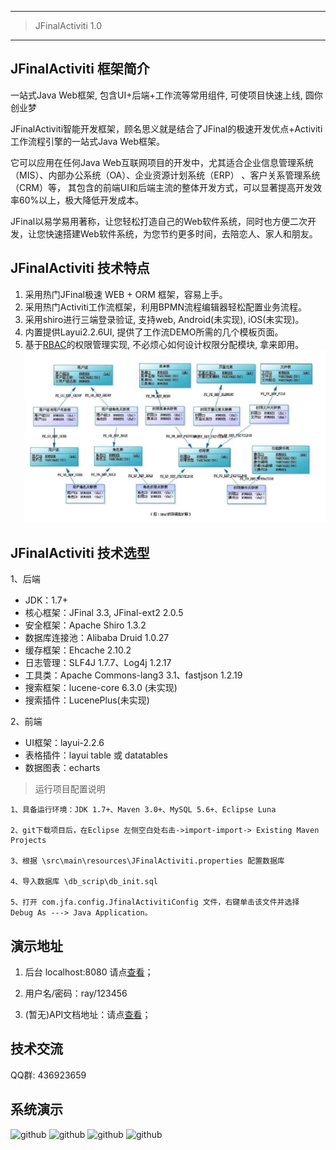 ------------------------------------------------

> JFinalActiviti 1.0

------------------------------------------------
## JFinalActiviti 框架简介
一站式Java Web框架, 包含UI+后端+工作流等常用组件, 可使项目快速上线, 圆你创业梦   

JFinalActiviti智能开发框架，顾名思义就是结合了JFinal的极速开发优点+Activiti工作流程引擎的一站式Java Web框架。

它可以应用在任何Java Web互联网项目的开发中，尤其适合企业信息管理系统（MIS）、内部办公系统（OA）、企业资源计划系统（ERP） 、客户关系管理系统（CRM）等， 其包含的前端UI和后端主流的整体开发方式，可以显著提高开发效率60%以上，极大降低开发成本。

JFinal以易学易用著称，让您轻松打造自己的Web软件系统，同时也方便二次开发，让您快速搭建Web软件系统，为您节约更多时间，去陪恋人、家人和朋友。

## JFinalActiviti 技术特点

1.  采用热门JFinal极速 WEB + ORM 框架，容易上手。
2.  采用热门Activiti工作流框架，利用BPMN流程编辑器轻松配置业务流程。
3.  采用shiro进行三端登录验证, 支持web, Android(未实现), iOS(未实现)。  
4.  内置提供Layui2.2.6UI, 提供了工作流DEMO所需的几个模板页面。
5.  基于[RBAC](https://wenku.baidu.com/view/dbd65c22ccbff121dd368372.html?sxts=1523547424269)的权限管理实现, 不必烦心如何设计权限分配模块, 拿来即用。
![RBAC](./doc/images/RBAC.jpg)

## JFinalActiviti 技术选型

1、后端

* JDK：1.7+
* 核心框架：JFinal 3.3, JFinal-ext2 2.0.5
* 安全框架：Apache Shiro 1.3.2
* 数据库连接池：Alibaba Druid 1.0.27
* 缓存框架：Ehcache 2.10.2
* 日志管理：SLF4J 1.7.7、Log4j 1.2.17
* 工具类：Apache Commons-lang3 3.1、fastjson 1.2.19
* 搜索框架：lucene-core 6.3.0 (未实现)
* 搜索插件：LucenePlus(未实现)

2、前端

* UI框架：layui-2.2.6
* 表格插件：layui table 或 datatables
* 数据图表：echarts

> 运行项目配置说明

```
1、具备运行环境：JDK 1.7+、Maven 3.0+、MySQL 5.6+、Eclipse Luna

2、git下载项目后，在Eclipse 左侧空白处右击->import-import-> Existing Maven Projects

3、根据 \src\main\resources\JFinalActiviti.properties 配置数据库

4、导入数据库 \db_scrip\db_init.sql

5、打开 com.jfa.config.JfinalActivitiConfig 文件，右键单击该文件并选择 Debug As ---> Java Application。

```

## 演示地址

1. 后台 localhost:8080 请点[查看](http://localhost:8080)；

2. 用户名/密码：ray/123456

3. (暂无)API文档地址：请点[查看](http://localhost:8080/swagger.jhtml)；

## 技术交流
QQ群: 436923659

## 系统演示
![github](./doc/images/Login.jpg)
![github](./doc/images/home.jpg)
![github](./doc/images/leave.jpg)
![github](./doc/images/leaveFlow.jpg)





